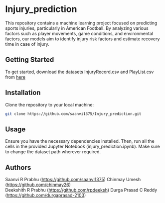 # Injury_prediction

This repository contains a machine learning project focused on predicting sports injuries, particularly in American Football. By analyzing various factors such as player movements, game conditions, and environmental factors, our models aim to identify injury risk factors and estimate recovery time in case of injury.

## Getting Started

To get started, download the datasets InjuryRecord.csv and PlayList.csv from [here](https://github.com/tkding/COGS108_fa22-final-project-data-file/blob/main/InjuryRecord%20.csv)

## Installation

Clone the repository to your local machine:

```bash
git clone https://github.com/saanvi1375/Injury_prediction.git
```

## Usage

Ensure you have the necessary dependencies installed. Then, run all the cells in the provided Jupyter Notebook (injury_prediction.ipynb). Make sure to change the dataset path wherever required.

## Authors

Saanvi R Prabhu (https://github.com/saanvi1375)
Chinmay Umesh (https://github.com/chinmay26)  
Deekshith R Prabhu (https://github.com/rpdeeksh) 
Durga Prasad C Reddy (https://github.com/durgaprasad-2103)  
